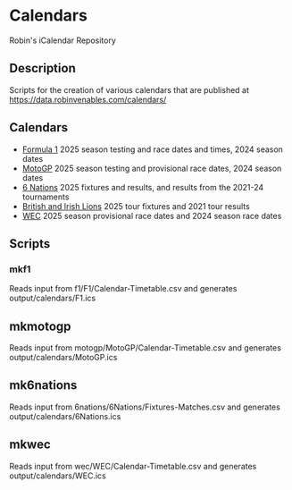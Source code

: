 # Calendars
Robin's iCalendar Repository

## Description
Scripts for the creation of various calendars that are published at https://data.robinvenables.com/calendars/

## Calendars

- [Formula 1](https://data.robinvenables.com/calendars/F1.ics) 2025 season testing and race dates and times, 2024 season dates
- [MotoGP](https://data.robinvenables.com/calendars/MotoGP.ics) 2025 season testing and provisional race dates, 2024 season dates
- [6 Nations](https://data.robinvenables.com/calendars/6Nations.ics) 2025 fixtures and results, and results from the 2021-24 tournaments
- [British and Irish Lions](https://data.robinvenables.com/calendars/Lions.ics) 2025 tour fixtures and 2021 tour results
- [WEC](https://data.robinvenables.com/calendars/WEC.ics) 2025 season provisional race dates and 2024 season race dates

## Scripts

### mkf1

Reads input from f1/F1/Calendar-Timetable.csv and generates output/calendars/F1.ics

## mkmotogp

Reads input from motogp/MotoGP/Calendar-Timetable.csv and generates output/calendars/MotoGP.ics

## mk6nations

Reads input from 6nations/6Nations/Fixtures-Matches.csv and generates output/calendars/6Nations.ics

## mkwec

Reads input from wec/WEC/Calendar-Timetable.csv and generates output/calendars/WEC.ics
